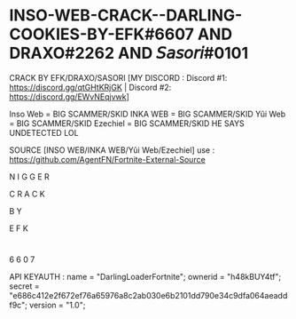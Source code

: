 # INSO-WEB-CRACK--DARLING-COOKIES-BY-EFK#6607 AND DRAXO#2262 AND 𝘚𝘢𝘴𝘰𝘳𝘪#0101

CRACK BY EFK/DRAXO/SASORI [MY DISCORD : Discord #1: https://discord.gg/qtGHtKRjGK | Discord  #2: https://discord.gg/EWvNEqjvwk]

Inso Web = BIG SCAMMER/SKID
INKA WEB = BIG SCAMMER/SKID
Yûi Web = BIG SCAMMER/SKID
Ezechiel = BIG SCAMMER/SKID
HE SAYS UNDETECTED LOL

SOURCE [INSO WEB/INKA WEB/Yûi Web/Ezechiel] use : https://github.com/AgentFN/Fortnite-External-Source


N
I
G
G
E
R

C
R
A
C
K

B
Y

E
F
K
#
6
6
0
7



API KEYAUTH : 
name = "DarlingLoaderFortnite";
ownerid = "h48kBUY4tf";
secret = "e686c412e2f672ef76a65976a8c2ab030e6b2101dd790e34c9dfa064aeaddf9c";
version = "1.0";

